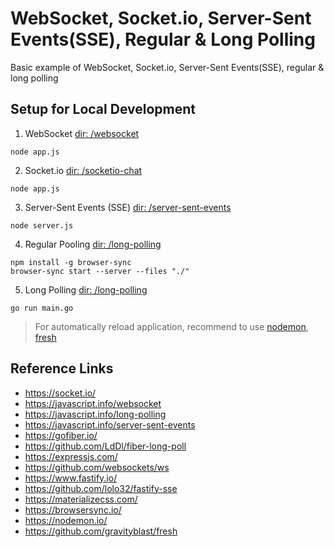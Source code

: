# WebSocket, Socket.io, Server-Sent Events(SSE), Regular & Long Polling

Basic example of WebSocket, Socket.io, Server-Sent Events(SSE), regular &amp; long polling

## Setup for Local Development

1. WebSocket [dir: /websocket](/websocket)

```
node app.js
```

2. Socket.io [dir: /socketio-chat](/socketio-chat)

```
node app.js
```

3. Server-Sent Events (SSE) [dir: /server-sent-events](/server-sent-events)
```
node server.js
```

4. Regular Pooling [dir: /long-polling](/long-polling)
```
npm install -g browser-sync
browser-sync start --server --files "./"
```

5. Long Polling [dir: /long-polling](/long-polling)
```
go run main.go
```

> For automatically reload application, recommend to use [nodemon](https://nodemon.io/), [fresh](https://github.com/gravityblast/fresh)

## Reference Links

- https://socket.io/
- https://javascript.info/websocket
- https://javascript.info/long-polling
- https://javascript.info/server-sent-events
- https://gofiber.io/
- https://github.com/LdDl/fiber-long-poll
- https://expressjs.com/
- https://github.com/websockets/ws
- https://www.fastify.io/
- https://github.com/lolo32/fastify-sse
- https://materializecss.com/
- https://browsersync.io/
- https://nodemon.io/
- https://github.com/gravityblast/fresh
